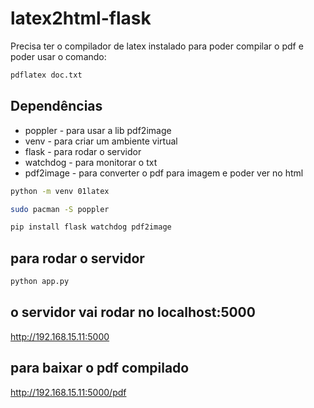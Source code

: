 # latex2html-flask

Precisa ter o compilador de latex instalado para poder compilar o pdf e poder usar o comando:

```bash
pdflatex doc.txt
```
## Dependências
- poppler - para usar a lib pdf2image
- venv - para criar um ambiente virtual
- flask - para rodar o servidor
- watchdog - para monitorar o txt
- pdf2image - para converter o pdf para imagem e poder ver no html

```bash
python -m venv 01latex

sudo pacman -S poppler

pip install flask watchdog pdf2image
```

## para rodar o servidor
```bash
python app.py
```
## o servidor vai rodar no localhost:5000
http://192.168.15.11:5000

## para baixar o pdf compilado
http://192.168.15.11:5000/pdf
